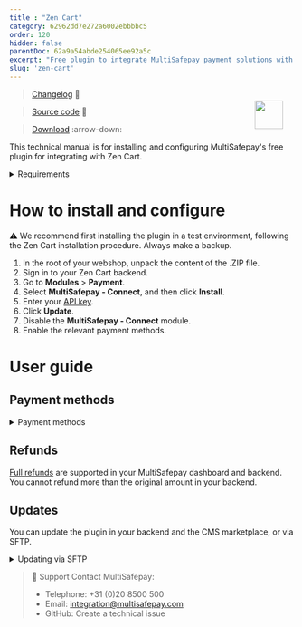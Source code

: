 ```yaml
---
title : "Zen Cart"
category: 62962dd7e272a6002ebbbbc5
order: 120
hidden: false
parentDoc: 62a9a54abde254065ee92a5c
excerpt: "Free plugin to integrate MultiSafepay payment solutions with Zen Cart."
slug: 'zen-cart'
---
```

<img src="https://raw.githubusercontent.com/MultiSafepay/docs/master/static/logo/Plugins/Zen_Cart.svg" width="50" align="right" style="margin: 20px; max-height: 75px"/>

> [Changelog](https://github.com/MultiSafepay/Zencart/blob/master/CHANGELOG.md) :link:

> [Source code](https://github.com/MultiSafepay/Zencart) :link:

> [Download](https://github.com/MultiSafepay/Zencart/releases/download/3.1.0/Plugin_ZenCart_3.1.0.zip) :arrow-down:

This technical manual is for installing and configuring MultiSafepay's free plugin for integrating with Zen Cart.

<details id="requirements">
<summary>Requirements</summary>
<br>

- [MultiSafepay account](/getting-started/guide/)
- ZenCart 1.5.5
- Tested on PHP 7.0

</details>

# How to install and configure

:warning: We recommend first installing the plugin in a test environment, following the Zen Cart installation procedure. Always make a backup.

1. In the root of your webshop, unpack the content of the .ZIP file.
2. Sign in to your Zen Cart backend.
3. Go to **Modules** > **Payment**.
4. Select **MultiSafepay - Connect**, and then click **Install**.
5. Enter your [API key](/websites/#site-id-api-key-and-secure-code).
6. Click **Update**.
7. Disable the **MultiSafepay - Connect** module.
8. Enable the relevant payment methods.

# User guide

## Payment methods

<details id="payment-methods">
<summary>Payment methods</summary>
<br>

- Cards: [All](/payment-methods/credit-debit-cards/)
- Banking methods: [All](/payment-methods/banks/), except iDEAL QR and TrustPay
- Pay later methods: [All](/payment-methods/pay-later/), except in3
- Wallets: [Alipay](/payment-methods/alipay), [Apple Pay](/payment-methods/apple-pay), [PayPal](/payment-methods/paypal)
- Prepaid cards:
    - Beauty and Wellness gift card
    - [Boekenbon](https://www.cadeaubon.nl/cadeaubonnen/nederlandse-boekenbon)
    - [Fashioncheque](https://www.fashioncheque.com/nl)
    - [Fashion gift card](https://www.fashion-giftcard.nl)
    - Fietsenbon
    - [Gezondheidsbon](https://www.gezondheidsbon.nl/mhome)
    - [Nationale tuinbon](https://www.nationale-tuinbon.nl)
    - [Parfumcadeaukaart](https://www.parfumcadeaukaart.nl)
    - [Paysafecard](/payment-methods/paysafecard)
    - [Podium](https://www.podiumcadeaukaart.nl)
    - [Sport en Fit](https://www.sportenfitcadeau.nl)
    - [VVV gift card](https://www.vvvcadeaukaarten.nl)
    - [Webshop gift card](https://www.webshopgiftcard.nl)
    - [Wellness gift card](https://www.wellnessgiftcard.nl)
    - Wijncadeau
    - [Winkelcheque](https://www.winkelcheque.nl)
    - [Yourgift](https://www.yourgift.nl/)

</details>

## Refunds

[Full refunds](/refunds/#full-and-partial-refunds) are supported in your MultiSafepay dashboard and backend.  
You cannot refund more than the original amount in your backend.

## Updates

You can update the plugin in your backend and the CMS marketplace, or via SFTP.

<details id="updating-via-sftp">
<summary>Updating via SFTP</summary>
<br>

:warning: Make sure you have a backup of your production environment, and that you test the plugin in a staging environment.

1. Download the plugin again above.
2. Follow the Installation and configuration instructions from step 2.

</details>

> 💬  Support
> Contact MultiSafepay:
> 
> - Telephone: +31 (0)20 8500 500
> - Email: <integration@multisafepay.com>
> - GitHub: Create a technical issue